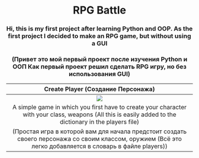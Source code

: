 <h1 align="center">RPG Battle</h1>
<h3 align="center">Hi, this is my first project after learning Python and OOP. 
    As the first project I decided to make an RPG game, but without using a GUI</h3>
<h3 align="center">(Привет это мой первый проект после изучения Python и ООП 
    Как первый проект решил сделать RPG игру, но без использования GUI)</h3>

Create Player (Создание Персонажа)|
:------------------------------------:|
![](https://imgur.com/a3cMxqQ.gif)|
A simple game in which you first have to create your character with your class, weapons (All this is easily added to the dictionary in the players file)| 
(Простая игра в которой вам для начала предстоит создать своего персонажа со своим классом, оружием (Всё это легко добавляется в словарь в файле players))|
